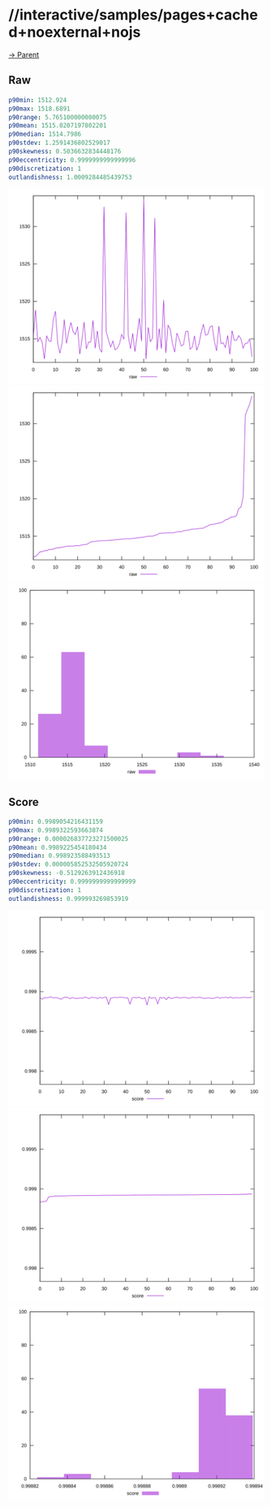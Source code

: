 
# //interactive/samples/pages+cached+noexternal+nojs

[→ Parent](../..)


## Raw


```yaml
p90min: 1512.924
p90max: 1518.6891
p90range: 5.765100000000075
p90mean: 1515.0207197802201
p90median: 1514.7986
p90stdev: 1.2591436802529017
p90skewness: 0.5036632834448176
p90eccentricity: 0.9999999999999996
p90discretization: 1
outlandishness: 1.0009284485439753

```

![PLOT: raw-values](./raw/values.svg)![PLOT: raw-sorted](./raw/sorted.svg)![PLOT: raw-histogram](./raw/histogram.svg)
## Score


```yaml
p90min: 0.9989054216431159
p90max: 0.9989322593663874
p90range: 0.000026837723271500025
p90mean: 0.9989225454180434
p90median: 0.998923588493513
p90stdev: 0.000005852532505920724
p90skewness: -0.5129263912436918
p90eccentricity: 0.9999999999999999
p90discretization: 1
outlandishness: 0.999993269853919

```

![PLOT: score-values](./score/values.svg)![PLOT: score-sorted](./score/sorted.svg)![PLOT: score-histogram](./score/histogram.svg)